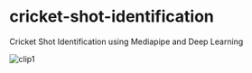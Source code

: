 # cricket-shot-identification
Cricket Shot Identification using Mediapipe and Deep Learning

![clip1](https://github.com/ISHA252001/cricket-shot-identification/assets/58987720/5ed6592e-fa7e-4b3b-8375-07595b1bffba)

